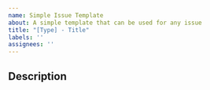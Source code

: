 ```yaml
---
name: Simple Issue Template
about: A simple template that can be used for any issue
title: "[Type] - Title"
labels: ''
assignees: ''
---
```


## Description
<!-- Describe the task that you will do -->